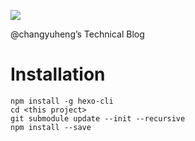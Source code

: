 ![](https://travis-ci.org/changyuheng/changyuheng.github.io.svg)

@changyuheng’s Technical Blog

# Installation

```
npm install -g hexo-cli
cd <this project>
git submodule update --init --recursive
npm install --save
```
